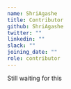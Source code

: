 ```yaml
---
name: ShriAgashe
title: Contributor
github: ShriAgashe
twitter: ""
linkedin: ""
slack: ""
joining_date: ""
role: contributor
---
```


Still waiting for this
